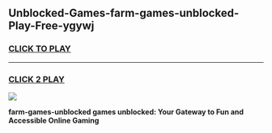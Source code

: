 
## Unblocked-Games-farm-games-unblocked-Play-Free-ygywj
<h3>
<a href="https://premium76.site?title=farm-games-unblocked&ref=09A">CLICK TO PLAY</a></h3>
<hr>

<h3>
<a href="https://premium76.site?title=farm-games-unblocked&ref=09A">CLICK 2 PLAY</a>
  
</h3>

<a href="https://premium76.site?title=farm-games-unblocked&ref=09A"><img src="https://clearcache.store/games.png"></a>


**farm-games-unblocked games unblocked: Your Gateway to Fun and Accessible Online Gaming**
